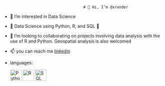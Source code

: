                                         # 👋 Hi, I’m @xrander
- 👀 I’m interested in Data Science
- 🌱 Data Science using Python, R, and SQL 💪
- 💞️ I’m looking to collaborating on projects involving data analysis with the use of R and Python. Geospatial analysis is also welcomed
- 📫 you can reach me [linkedin](https://www.linkedin.com/in/olamide-adu-55999115a)
- languages:
    
    <img src= "https://upload.wikimedia.org/wikipedia/commons/thumb/0/0a/Python.svg/1200px-Python.svg.png" alt = 'Python'  width = "36" height = "36">
    
    <img src="https://air-marketing-assets.imgix.net/blog/logo-db/r-logo/r-logo-svg-4.svg" alt  = "R" width = "36" height = "36">
    
    <img src = "https://www.logo.wine/a/logo/PostgreSQL/PostgreSQL-Logo.wine.svg" alt = "SQL" width = "36" height = "36">
<!---
xrander/xrander is a ✨ special ✨ repository because its `README.md` (this file) appears on your GitHub profile.
You can click the Preview link to take a look at your changes.
--->
